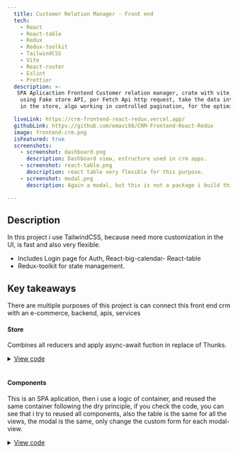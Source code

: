 ```yaml
---
  title: Customer Relation Manager - Front end
  tech:
    - React
    - React-table
    - Redux
    - Redux-toolkit
    - TailwindCSS
    - Vite
    - React-router
    - Eslint
    - Prettier
  description: >-
   SPA Aplicaction Frontend Customer relation manager, crate with vite, react-router, redux-toolkit,
    using Fake store API, por Fetch Api http request, take the data into a collection,
    in the store, algo working in controlled pagination, for the optimization, react-table.

  liveLink: https://crm-frontend-react-redux.vercel.app/
  githubLink: https://github.com/emavi98/CRM-Frontend-React-Redux
  image: frontend-crm.png
  isFeatured: true
  screenshots:
    - screenshot: dashboard.png
      description: Dashboard view, estructure used in crm apps.
    - screenshot: react-table.png
      description: react table very flexible for this purpose.
    - screenshot: modal.png
      description: Again a modal, but this is not a package i build this modal.

---
```


## Description

In this project i use TailwindCSS, because need more customization in the UI, is fast and also very flexible.

- Includes Login page for Auth, React-big-calendar- React-table
- Redux-toolkit for state management.

## Key takeaways

There are multiple purposes of this project is can connect this front end crm with an e-commerce, backend, apis, services

#### Store

Combines all reducers and apply async-await fuction in replace of Thunks.

<details>

  <summary>
    <ins>View code</ins>
    <span>
      <i class="fa-solid fa-angle-right"></i>
    </span>
  </summary>

```js
export const storeSlice = createSlice({
  name: "storeData",
  initialState: {
    // Pages
    actualPage: "dashboard",

    // Modals
    isProductModalOpen: false,
    isModalActionOpen: false,
    isNeWProduct: false,
    isModalFeatureOpen: false,

    // Tables
    infoData: [],
    infoColumns: [],
    selectedRecord: [],
    showSelectedrow: false,
    dataList: [],
  },
  reducers: {
    // Pages
    onChangeView: (state, payload) => {},

    // Modals
    onOpenProductModal: (state, { payload }) => {
      state.isNeWProduct
        ? (state.isProductModalOpen = true)
        : (state.isProductModalOpen = true);
      // state.selectedRecord = [{title: '',category: '',description: '',image:'',price:''}]
    },
    onCloseProductModal: (state) => {
      state.isProductModalOpen = false;
      state.selectedRecord = [];
    },

    onOpenDeleteModal: (state) => {
      state.isModalActionOpen = true;
    },

    onCloseDeleteModal: (state) => {
      state.isModalActionOpen = false;
    },

    onOpenFeatureModal: (state) => {
      state.isModalFeatureOpen = true;
    },

    onCloseFeatureModal: (state) => {
      state.isModalFeatureOpen = false;
    },

    // Tables
    onLoadTable: (state, { payload }) => {
      switch (payload.page) {
        case "dashboard":
          state.actualPage = payload.page;
          break;

        case "customers":
          state.actualPage = payload.page;
          state.dataList = payload.data;
          state.infoData = payload.data;
          state.infoColumns = Object.keys(payload.data[0])
            .filter(
              (key) =>
                // Exceptions
                key !== "name" && key !== "address" && key !== "__v"
            )
            .map((key) => {
              return { Header: key, accessor: key };
            });
          break;

        case "orders":
          state.actualPage = payload.page;
          state.dataList = payload.data;
          state.infoData = payload.data;
          state.infoColumns = Object.keys(payload.data[0])
            .filter(
              (key) =>
                // Exceptions
                key !== "products" && key !== "__v"
            )
            .map((key) => {
              return { Header: key, accessor: key };
            });

          break;

        case "products":
          state.actualPage = payload.page;
          state.dataList = payload.data;
          state.infoData = payload.data;
          state.infoColumns = Object.keys(payload.data[0])
            .filter(
              (key) => key !== "rating" /* Exceptions  && key !== "price" */
            )
            .map((key) => {
              return { Header: key, accessor: key };
            });

          break;

        default:
          break;
      }
    },

    onSelectRecord: (state, { payload }) => {
      state.selectedRecord = payload;
      console.log(state.selectedRecord);
    },

    // CRUD Table
    onAddNewProduct: (state, { payload }) => {
      state.infoData.push(payload);
      state.selectedRecord = [];
      state.isProductModalOpen = false;
    },
    onUpdateProduct: (state, { payload }) => {
      state.infoData = state.infoData.map((product) => {
        if (product.id === payload.id) {
          return payload;
        }
        return product;
      });
      state.isProductModalOpen = false;
    },

    onDeleteProduct: (state, { payload }) => {
      state.infoData = state.infoData.filter(
        (product) => product.id !== state.selectedRecord.id
      );
      state.selectedRecord = null;
      state.isModalActionOpen = false;
    },

    // Sidebar

    onClickSidebar: (state, { payload }) => {
      state.actualPage = payload;
    },
  }, // Reducers End
});

// Action creators are generated for each case reducer function
export const {
  // Pages
  onChangeView,

  // Modals
  onOpenProductModal,
  onCloseProductModal,
  onOpenFeatureModal,

  onOpenDeleteModal,
  onCloseDeleteModal,

  // Table
  onLoadTable,
  onSelectRecord,

  // CRUD Table
  onAddNewProduct,
  onUpdateProduct,
  onDeleteProduct,
  onCloseFeatureModal,

  // Sidebar
  onClickSidebar,
} = storeSlice.actions;
```

</details>
<br />

#### Components

This is an SPA aplication, then i use a logic of container, and reused the same container following the dry principle,
if you check the code, you can see that i try to reused all components, also the table is the same for all the views,
the modal is the same, only change the custom form for each modal-view.

<details>

  <summary>
    <ins>View code</ins>
    <span>
      <i class="fa-solid fa-angle-right"></i>
    </span>
  </summary>

```jsx
export const Dashboard = () => {
  const { actualPage } = useSelector((state) => state.storeData);

  const showFabAddNew = () => {
    switch (actualPage) {
      case "dashboard":
        break;
      case "customers":
        return <FabAddNew />;
      case "products":
        return <FabAddNew />;
      case "orders":
        return <FabAddNew />;

      default:
        break;
    }
  };

  const showContainer = () => {
    switch (actualPage) {
      case "dashboard":
        return <DashboardPage />;
      case "customers":
        return <CustomersPage />;
      case "products":
        return <ProductsPage />;
      case "orders":
        return <OrdersPage />;

      default:
        break;
    }
  };

  return (
    <>
      <Sidebar />
      <div className="ml-auto  mb-6 lg:w-[75%] xl:w-[80%] 2xl:w-[85%]">
        <Navbar />
        <div className="p-2 pt-2 2xl:container">
          <div className="flex flex-col  border-gray-300 rounded-xl">
            {showContainer()}
          </div>
        </div>
      </div>
      <CrudTableModal />
      {showFabAddNew()}
      <ModalConfirmation />
      <FeatureModal />
    </>
  );
};
```

</details>
<br />

